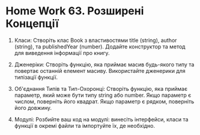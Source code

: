 # Home Work 63. Розширені Концепції

1. Класи: Створіть клас Book з властивостями title (string), author (string), та publishedYear (number). Додайте конструктор та метод для виведення інформації про книгу.

2. Дженеріки: Створіть функцію, яка приймає масив будь-якого типу та повертає останній елемент масиву. Використайте дженерики для типізації функції.

3. Об'єднання Типів та Тип-Охоронці: Створіть функцію, яка приймає параметр, який може бути типу string або number. Якщо параметр є числом, поверніть його квадрат. Якщо параметр є рядком, поверніть його довжину.

4. Модулі: Розбийте ваш код на модулі: винесіть інтерфейси, класи та функції в окремі файли та імпортуйте їх, де необхідно.